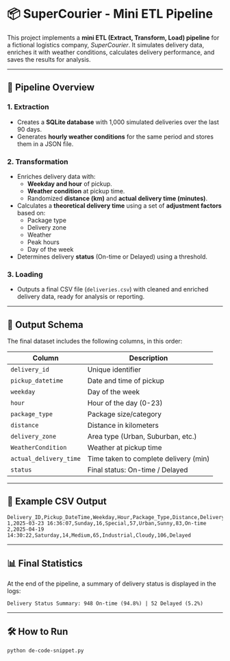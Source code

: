 # 📦 SuperCourier - Mini ETL Pipeline

This project implements a **mini ETL (Extract, Transform, Load) pipeline** for a fictional logistics company, *SuperCourier*. It simulates delivery data, enriches it with weather conditions, calculates delivery performance, and saves the results for analysis.

---

## 🔄 Pipeline Overview

### 1. **Extraction**
- Creates a **SQLite database** with 1,000 simulated deliveries over the last 90 days.
- Generates **hourly weather conditions** for the same period and stores them in a JSON file.

### 2. **Transformation**
- Enriches delivery data with:
  - **Weekday and hour** of pickup.
  - **Weather condition** at pickup time.
  - Randomized **distance (km)** and **actual delivery time (minutes)**.
- Calculates a **theoretical delivery time** using a set of **adjustment factors** based on:
  - Package type
  - Delivery zone
  - Weather
  - Peak hours
  - Day of the week
- Determines delivery **status** (On-time or Delayed) using a threshold.

### 3. **Loading**
- Outputs a final CSV file (`deliveries.csv`) with cleaned and enriched delivery data, ready for analysis or reporting.

---

## 📁 Output Schema

The final dataset includes the following columns, in this order:

| Column                 | Description                               |
|------------------------|-------------------------------------------|
| `delivery_id`          | Unique identifier                         |
| `pickup_datetime`      | Date and time of pickup                   |
| `weekday`              | Day of the week                           |
| `hour`                 | Hour of the day (0-23)                    |
| `package_type`         | Package size/category                     |
| `distance`             | Distance in kilometers                    |
| `delivery_zone`        | Area type (Urban, Suburban, etc.)         |
| `WeatherCondition`     | Weather at pickup time                    |
| `actual_delivery_time` | Time taken to complete delivery (min)     |
| `status`               | Final status: On-time / Delayed           |

---
## 📄 Example CSV Output

```csv
Delivery_ID,Pickup_DateTime,Weekday,Hour,Package_Type,Distance,Delivery_Zone,Weather_Condition,Actual_Delivery_Time,Status
1,2025-03-23 16:36:07,Sunday,16,Special,57,Urban,Sunny,83,On-time
2,2025-04-19 14:30:22,Saturday,14,Medium,65,Industrial,Cloudy,106,Delayed
```
---

## 📊 Final Statistics

At the end of the pipeline, a summary of delivery status is displayed in the logs:

```
Delivery Status Summary: 948 On-time (94.8%) | 52 Delayed (5.2%)
```

---

## 🛠️ How to Run

```bash
python de-code-snippet.py
